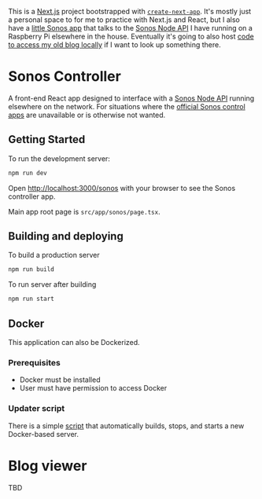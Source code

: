 This is a [Next.js](https://nextjs.org/) project bootstrapped with [`create-next-app`](https://github.com/vercel/next.js/tree/canary/packages/create-next-app).  It's mostly just a personal space to for me to practice with Next.js and React, but I also have a [little Sonos app](src/app/sonos) that talks to the [Sonos Node API](https://github.com/jishi/node-sonos-http-api) I have running on a Raspberry Pi elsewhere in the house.  Eventually it's going to also host [code to access my old blog locally](src/app/chrisweb) if I want to look up something there.

# Sonos Controller
A front-end React app designed to interface with a [Sonos Node API](https://github.com/jishi/node-sonos-http-api) running elsewhere on the network.  For situations where the [official Sonos control apps](https://support.sonos.com/en-us/topic/sonos-apps) are unavailable or is otherwise not wanted.

## Getting Started

To run the development server:

```bash
npm run dev
```

Open [http://localhost:3000/sonos](http://localhost:3000/sonos) with your browser to see the Sonos controller app.

Main app root page is `src/app/sonos/page.tsx`.

## Building and deploying

To build a production server

```bash
npm run build
```

To run server after building

```bash
npm run start
```

## Docker

This application can also be Dockerized.

### Prerequisites
- Docker must be installed
- User must have permission to access Docker

### Updater script
There is a simple [script](updateDockerImage.sh) that automatically builds, stops, and starts a new Docker-based server.

# Blog viewer

TBD